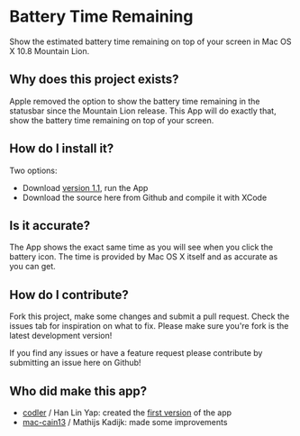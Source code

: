 Battery Time Remaining
======================

Show the estimated battery time remaining on top of your screen in Mac OS X 10.8 Mountain Lion.

Why does this project exists?
-----------------------------

Apple removed the option to show the battery time remaining in the statusbar since the Mountain Lion release. This App will do exactly that, show the battery time remaining on top of your screen.

How do I install it?
--------------------

Two options:

- Download [version 1.1](https://github.com/codler/Battery-Time-Remaining/downloads), run the App
- Download the source here from Github and compile it with XCode

Is it accurate?
---------------

The App shows the exact same time as you will see when you click the battery icon. The time is provided by Mac OS X itself and as accurate as you can get.

How do I contribute?
--------------------

Fork this project, make some changes and submit a pull request. Check the issues tab for inspiration on what to fix. Please make sure you're fork is the latest development version!

If you find any issues or have a feature request please contribute by submitting an issue here on Github!

Who did make this app?
----------------------

* [codler](https://github.com/codler) / Han Lin Yap: created the [first version](https://github.com/codler/Battery-Time-Remaining) of the app
* [mac-cain13](https://github.com/mac-cain13) / Mathijs Kadijk: made some improvements